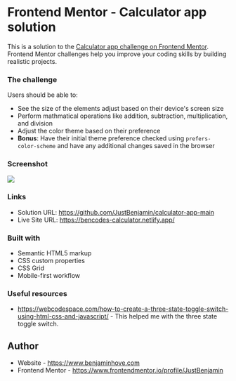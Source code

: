 # Frontend Mentor - Calculator app solution

This is a solution to the [Calculator app challenge on Frontend Mentor](https://www.frontendmentor.io/challenges/calculator-app-9lteq5N29). Frontend Mentor challenges help you improve your coding skills by building realistic projects. 


### The challenge

Users should be able to:

- See the size of the elements adjust based on their device's screen size
- Perform mathmatical operations like addition, subtraction, multiplication, and division
- Adjust the color theme based on their preference
- **Bonus**: Have their initial theme preference checked using `prefers-color-scheme` and have any additional changes saved in the browser

### Screenshot

![](./screenshot.jpg)


### Links

- Solution URL: https://github.com/JustBenjamin/calculator-app-main
- Live Site URL: https://bencodes-calculator.netlify.app/


### Built with

- Semantic HTML5 markup
- CSS custom properties
- CSS Grid
- Mobile-first workflow

### Useful resources

- https://webcodespace.com/how-to-create-a-three-state-toggle-switch-using-html-css-and-javascript/ - This helped me with the three state toggle switch. 


## Author

- Website - https://www.benjaminhove.com
- Frontend Mentor - https://www.frontendmentor.io/profile/JustBenjamin



